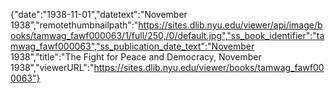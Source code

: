 {"date":"1938-11-01","datetext":"November 1938","remotethumbnailpath":"https://sites.dlib.nyu.edu/viewer/api/image/books/tamwag_fawf000063/1/full/250,/0/default.jpg","ss_book_identifier":"tamwag_fawf000063","ss_publication_date_text":"November 1938","title":"The Fight for Peace and Democracy, November 1938","viewerURL":"https://sites.dlib.nyu.edu/viewer/books/tamwag_fawf000063"}